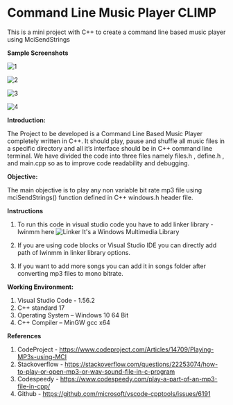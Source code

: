 # Command Line Music Player CLIMP
 This is a mini project with C++ to create a command line based music player using MciSendStrings

**Sample Screenshots**

![1](https://user-images.githubusercontent.com/69689387/120195363-52eca980-c23c-11eb-86ec-e339c3741b21.JPG)

![2](https://user-images.githubusercontent.com/69689387/120195387-5aac4e00-c23c-11eb-82b6-263080cd5fea.JPG)

![3](https://user-images.githubusercontent.com/69689387/120195394-5d0ea800-c23c-11eb-92e2-4f7827c05a93.JPG)

![4](https://user-images.githubusercontent.com/69689387/120195402-5ed86b80-c23c-11eb-837e-bd570db55f73.JPG)

**Introduction:**

The Project to be developed is a Command Line Based Music Player completely written in C++.
It should play, pause and shuffle all music files in a specific directory and all it’s interface should be in C++ command line terminal.
We have divided the code into three files namely files.h , define.h , and main.cpp so as to improve code readability and debugging.

**Objective:**

The main objective is to play any non variable bit rate mp3 file using mciSendStrings() function defined in C++ windows.h header file.

**Instructions**

1. To run this code in visual studio code you have to add linker library -lwinmm here
![Linker](https://user-images.githubusercontent.com/69689387/120196237-3bfa8700-c23d-11eb-9bec-b4a102023be1.JPG)
It's a Windows Multimedia Library

2. If you are using code blocks or Visual Studio IDE you can directly add path of lwinmm in linker library options.
3. If you want to add more songs you can add it in songs folder after converting mp3 files to mono bitrate.

**Working Environment:**

1. Visual Studio Code - 1.56.2
2. C++ standard 17
3. Operating System – Windows 10 64 Bit
4. C++ Compiler – MinGW gcc x64

**References**

1. CodeProject -  https://www.codeproject.com/Articles/14709/Playing-MP3s-using-MCI
2. Stackoverflow - https://stackoverflow.com/questions/22253074/how-to-play-or-open-mp3-or-wav-sound-file-in-c-program
3. Codespeedy - https://www.codespeedy.com/play-a-part-of-an-mp3-file-in-cpp/
4. Github - https://github.com/microsoft/vscode-cpptools/issues/6191


